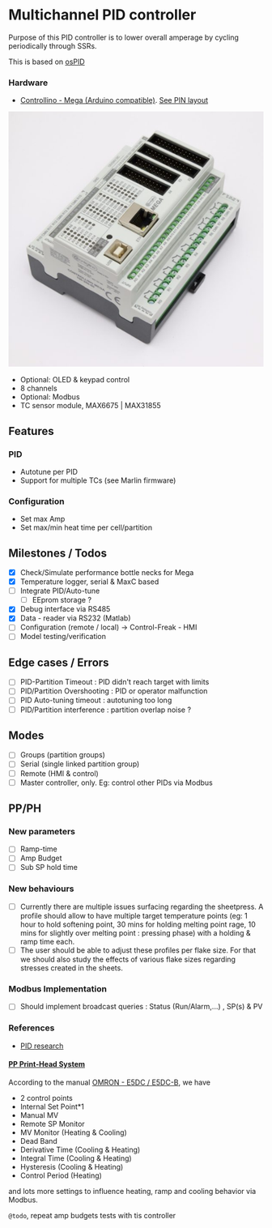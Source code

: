 # Multichannel PID controller

Purpose of this PID controller is to lower overall amperage by cycling periodically through SSRs.

This is based on [osPID](http://ospid.com/blog/download/)

### Hardware

- [Controllino - Mega (Arduino compatible)](https://www.controllino.biz/product/controllino-mega/). [See PIN layout](./vendor/controllino/CONTROLLINO-MEGA-Pinout-1.jpg)

![](./vendor/controllino/mega.jpg)

- Optional: OLED & keypad control
- 8 channels
- Optional: Modbus
- TC sensor module, MAX6675 | MAX31855

## Features

### PID

- Autotune per PID
- Support for multiple TCs (see Marlin firmware)

### Configuration

- Set max Amp
- Set max/min heat time per cell/partition

## Milestones / Todos

- [x] Check/Simulate performance bottle necks for Mega
- [x] Temperature logger, serial & MaxC based
- [ ] Integrate PID/Auto-tune
  - [ ] EEprom storage ?
- [x] Debug interface via RS485
- [x] Data - reader via RS232 (Matlab)
- [ ] Configuration (remote / local) -> Control-Freak - HMI
- [ ] Model testing/verification

## Edge cases / Errors

- [ ] PID-Partition Timeout : PID didn't reach target with limits
- [ ] PID/Partition Overshooting : PID or operator malfunction
- [ ] PID Auto-tuning timeout : autotuning too long
- [ ] PID/Partition interference : partition overlap noise ?

## Modes

- [ ] Groups (partition groups)
- [ ] Serial (single linked partition group)
- [ ] Remote (HMI & control)
- [ ] Master controller, only. Eg: control other PIDs via Modbus

## PP/PH

### New parameters

- [ ] Ramp-time
- [ ] Amp Budget
- [ ] Sub SP hold time

### New behaviours

- [ ] Currently there are multiple issues surfacing regarding the sheetpress. A profile should allow to have multiple target temperature points (eg: 1 hour to hold softening point, 30 mins for holding melting point rage, 10 mins for slightly over melting point : pressing phase) with a holding & ramp time each.
- [ ] The user should be able to adjust these profiles per flake size. For that we should also study the effects of various flake sizes regarding stresses created in the sheets.

### Modbus Implementation

- [ ] Should implement broadcast queries : Status (Run/Alarm,...) , SP(s) & PV

### References

- [PID research](https://github.com/plastic-hub/research#pid-control)

#### [PP Print-Head System](https://github.com/plastic-hub/lydia-print-head)

According to the manual [OMRON - E5DC / E5DC-B](http://omrondoc.ru/C/H175-E1-08.pdf), we have

- 2 control points
- Internal Set Point*1
- Manual MV
- Remote SP Monitor
- MV Monitor (Heating & Cooling)
- Dead Band
- Derivative Time (Cooling & Heating)
- Integral Time (Cooling & Heating)
- Hysteresis (Cooling & Heating)
- Control Period (Heating)

and lots more settings to influence heating, ramp and cooling behavior via Modbus.

```@todo```, repeat amp budgets tests with tis controller
